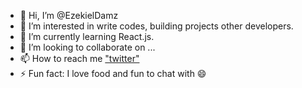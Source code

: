 - 👋 Hi, I’m @EzekielDamz
- 👀 I’m interested in write codes, building projects other developers.
- 🌱 I’m currently learning React.js.
- 💞️ I’m looking to collaborate on ...
- 📫 How to reach me ["twitter"](https://twitter.com/dammy_zek_dor)
- ⚡ Fun fact: I love food and fun to chat with 😄

<!---
EzekielDamz/EzekielDamz is a ✨ special ✨ repository because its `README.md` (this file) appears on your GitHub profile.
You can click the Preview link to take a look at your changes.
--->
